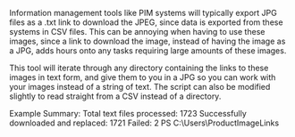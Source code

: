 Information management tools like PIM systems will typically export JPG files as a .txt link to download the JPEG, since data is 
exported from these systems in CSV files. This can be annoying when having to use these images, since a link to download
the image, instead of having the image as a JPG, adds hours onto any tasks requiring large amounts of these images. 

This tool will iterate through any directory containing the links to these images in text form, and give them to you in a JPG so you can 
work with your images instead of a string of text. The script can also be modified slightly to read straight from a CSV instead of a directory.

Example Summary:
Total text files processed: 1723
Successfully downloaded and replaced: 1721
Failed: 2
PS C:\Users\ProductImageLinks 
